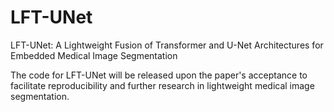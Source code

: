 # LFT-UNet

LFT-UNet: A Lightweight Fusion of Transformer and U-Net Architectures for Embedded Medical Image Segmentation

The code for LFT-UNet will be released upon the paper's acceptance to facilitate reproducibility and further research in lightweight medical image segmentation.
